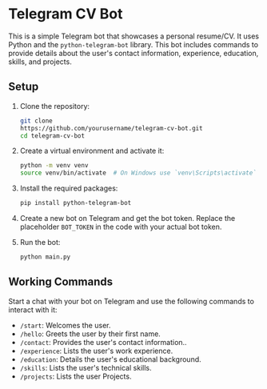 
# Telegram CV Bot

This is a simple Telegram bot that showcases a personal resume/CV. It uses Python and the `python-telegram-bot` library. This bot includes commands to provide details about the user's contact information, experience, education, skills, and projects.


## Setup

1. Clone the repository:
    ```bash
    git clone 
    https://github.com/yourusername/telegram-cv-bot.git
    cd telegram-cv-bot
    ```

2. Create a virtual environment and activate it:
    ```bash
    python -m venv venv
    source venv/bin/activate  # On Windows use `venv\Scripts\activate`
    ```

3. Install the required packages:
    ```bash
    pip install python-telegram-bot
    ```

4. Create a new bot on Telegram and get the bot token. Replace the placeholder `BOT_TOKEN` in the code with your actual bot token.

5. Run the bot:
    ```bash
    python main.py
    ```

## Working Commands

Start a chat with your bot on Telegram and use the following commands to interact with it:

- `/start`: Welcomes the user.
- `/hello`: Greets the user by their first name.
- `/contact`: Provides the user's contact information..
- `/experience`: Lists the user's work experience.
- `/education`: Details the user's educational background.
- `/skills`: Lists the user's technical skills.
- `/projects`: Lists the user Projects.